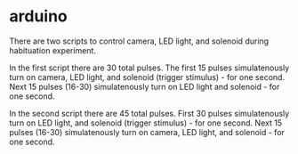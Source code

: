 arduino
=======

There are two scripts to control camera, LED light, and solenoid during habituation experiment.  

In the first script there are 30 total pulses.  The first 15 pulses simulatenously turn on camera, LED light, and solenoid (trigger stimulus) - for one second. Next 15 pulses (16-30) simulatenously turn on LED light and solenoid - for one second.  

In the second script there are 45 total pulses. First 30 pulses simulatenously turn on LED light, and solenoid (trigger stimulus) - for one second. Next 15 pulses (16-30) simulatenously turn on camera, LED light, and solenoid - for one second.   
